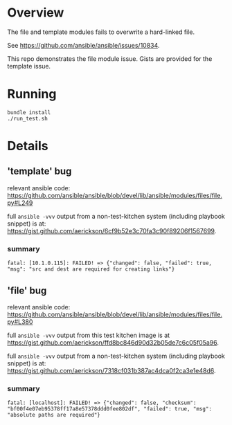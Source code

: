 # Overview

The file and template modules fails to overwrite a hard-linked file.

See https://github.com/ansible/ansible/issues/10834.

This repo demonstrates the file module issue. Gists are provided for the template issue.

# Running

```
bundle install
./run_test.sh
```

# Details

## 'template' bug

relevant ansible code: https://github.com/ansible/ansible/blob/devel/lib/ansible/modules/files/file.py#L249

full `ansible -vvv` output from a non-test-kitchen system (including playbook snippet) is at: 
https://gist.github.com/aerickson/6cf9b52e3c70fa3c90f89206f1567699.

### summary

```
fatal: [10.1.0.115]: FAILED! => {"changed": false, "failed": true, "msg": "src and dest are required for creating links"}
```

## 'file' bug

relevant ansible code: https://github.com/ansible/ansible/blob/devel/lib/ansible/modules/files/file.py#L380

full `ansible -vvv` output from this test kitchen image is at https://gist.github.com/aerickson/ffd8bc846d90d32b05de7c6c05f05a96.

full `ansible -vvv` output from a non-test-kitchen system (including playbook snippet) is at: 
https://gist.github.com/aerickson/7318cf031b387ac4dca0f2ca3e1e48d6.

### summary

```
fatal: [localhost]: FAILED! => {"changed": false, "checksum": "bf00f4e07eb95378ff17a8e57378ddd0fee802df", "failed": true, "msg": "absolute paths are required"}
```


